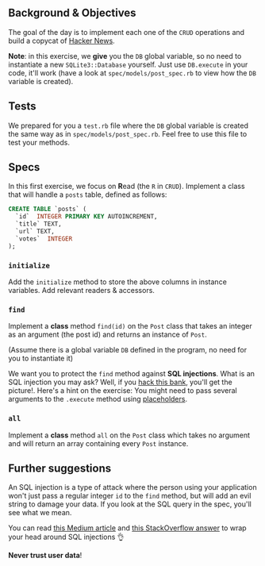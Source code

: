 ## Background & Objectives

The goal of the day is to implement each one of the `CRUD` operations and build a copycat of [Hacker News](https://news.ycombinator.com).

**Note**: in this exercise, we **give** you the `DB` global variable, so no need to instantiate a new `SQLite3::Database` yourself. Just use `DB.execute` in your code, it'll work (have a look at `spec/models/post_spec.rb` to view how the `DB` variable is created).

## Tests

We prepared for you a `test.rb` file where the `DB` global variable is created the same way as in `spec/models/post_spec.rb`. Feel free to use this file to test your methods.

## Specs

In this first exercise, we focus on **R**ead (the `R` in `CRUD`). Implement a class that will handle a `posts` table, defined as follows:

```sql
CREATE TABLE `posts` (
  `id`  INTEGER PRIMARY KEY AUTOINCREMENT,
  `title` TEXT,
  `url` TEXT,
  `votes`  INTEGER
);
```

### `initialize`

Add the `initialize` method to store the above columns in instance variables. Add relevant readers & accessors.

### `find`

Implement a **class** method `find(id)` on the `Post` class that takes an integer as an argument (the post id) and returns an instance of `Post`.

(Assume there is a global variable `DB` defined in the program, no need for you to instantiate it)

We want you to protect the `find` method against **SQL injections**. What is an SQL injection you may ask? Well, if you [hack this bank](https://www.hacksplaining.com/exercises/sql-injection#/start), you'll get the picture!. Here's a hint on the exercise: You might need to pass several arguments to the `.execute` method using [placeholders](http://ruby.bastardsbook.com/chapters/sql/#placeholders-sqlite-gem).

### `all`

Implement a **class** method `all` on the `Post` class which takes no argument and will return an array containing every `Post` instance.

## Further suggestions

An SQL injection is a type of attack where the person using your application won't just pass a regular integer `id` to the `find` method, but will add an evil string to damage your data. If you look at the SQL query in the spec, you'll see what we mean.

You can read [this Medium article](https://medium.com/@yelstin.fernandes/how-to-add-items-to-a-database-table-using-ruby-sqlite3-74dcd8f931f9) and [this StackOverflow answer](https://stackoverflow.com/questions/13462112/inserting-ruby-string-into-sqlite#answer-13462218) to wrap your head around SQL injections 👌

**Never trust user data**!
